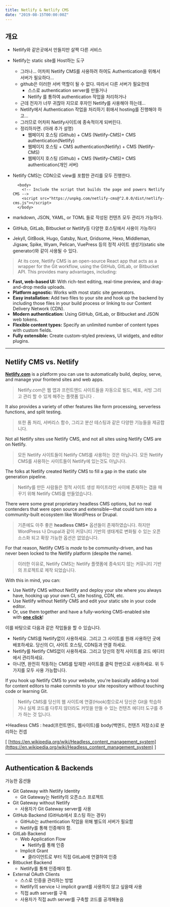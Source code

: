 ```yaml
---
title: Netlify & Netlify CMS
date: "2019-08-15T00:00:00Z"
---
```


## 개요

- Netlify와 같은곳에서 만들지만 살짝 다른 서비스
- Netlify는 static site를 Host하는 도구
  - 그러나... 어차피 Netlify CMS를 사용하려 하여도 Authentication을 위해서 서버가 필요하다...
  - github은 이러한 서버 역할이 될 수 없다. 따라서 다른 서버가 필요한데
    - 스스로 authentication server를 만들거나
    - Netlify 를 통하여 authentication 작업을 처리하거나
  - 근데 전자가 너무 귀찮아 지므로 후자인 Netlify를 사용해야 하는데...
  - Netlify에서 Authentication 작업을 처리하기 휘애서 hosting를 진행해야 하고...
  - 그러므로 어차피 Netlify사이트에 종속적이게 되버린다.
  - 정리하자면. (아래 추가 설명)
    - 웹페이지 호스팅 (Github) + CMS (Netlify-CMS)+ CMS authentication(Netlify)
    - 웹페이지 호스팅 + CMS authentication(Netlify) + CMS (Netlify-CMS)
    - 웹페이지 호스팅 (Github) + CMS (Netlify-CMS)+ CMS authentication(개인 서버)
- Netlify CMS는 CDN으로 view를 포함한 관리를 모두 진행한다.

        <body>
          <!-- Include the script that builds the page and powers Netlify CMS -->
          <script src="https://unpkg.com/netlify-cms@^2.0.0/dist/netlify-cms.js"></script>
        </body>

- markdown, JSON, YAML, or TOML 들로 작성된 컨텐츠 모두 관리가 가능하다.
- GitHub, GitLab, Bitbucket or Netlify등 다양한 호스팅에서 사용이 가능하다
- Jekyll, GitBook, Hugo, Gatsby, Nuxt, Gridsome, Hexo, Middleman, Jigsaw, Spike, Wyam, Pelican, VuePress 등의 정적 사이트 생성기(static site generator)와 같이 사용될 수 있다.

> At its core, Netlify CMS is an open-source React app that acts as a wrapper for the Git workflow, using the GitHub, GitLab, or Bitbucket API. This provides many advantages, including:

- **Fast, web-based UI:** With rich-text editing, real-time preview, and drag-and-drop media uploads.
- **Platform agnostic:** Works with most static site generators.
- **Easy installation:** Add two files to your site and hook up the backend by including those files in your build process or linking to our Content Delivery Network (CDN).
- **Modern authentication:** Using GitHub, GitLab, or Bitbucket and JSON web tokens.
- **Flexible content types:** Specify an unlimited number of content types with custom fields.
- **Fully extensible:** Create custom-styled previews, UI widgets, and editor plugins.

---

## **Netlify CMS vs. Netlify**

**[Netlify.com](https://www.netlify.com/)** is a platform you can use to automatically build, deploy, serve, and manage your frontend sites and web apps.

> Netlify.com은 웹 앱과 프런트앤드 사이트들을 자동으로 빌드, 배포, 서빙 그리고 관리 할 수 있게 해주는 플랫폼 입니다 .

It also provides a variety of other features like form processing, serverless functions, and split testing.

> 또한 폼 처리, 서버리스 함수, 그리고 분산 테스팅과 같은 다양한 기능들을 제공합니다.

Not all Netlify sites use Netlify CMS, and not all sites using Netlify CMS are on Netlify.

> 모든 Netlify 사이트들이 Netlify CMS를 사용하는 것은 아닙니다.
> 모든 Netlify CMS를 사용하는 사이트들이 Netlify에 있는것도 아닙니다.

The folks at Netlify created Netlify CMS to fill a gap in the static site generation pipeline.

> Netlify를 만든 사람들은 정적 사이트 생성 파이프라인 사이에 존재하는 갭을 매꾸기 위해 Netlify CMS를 만들었습니다.

There were some great proprietary headless CMS options, but no real contenders that were open source and extensible—that could turn into a community-built ecosystem like WordPress or Drupal.

> 기존에도 아주 좋은 **headless CMS\*** 옵션들이 존재하였습니다. 하지만 WordPress 나 Drupal과 같이 커뮤니티 기반의 생태계로 변화될 수 있는 오픈 소스화 되고 확장 가능한 옵션은 없었습니다.

For that reason, Netlify CMS is *made* to be community-driven, and has never been locked to the Netlify platform (despite the name).

> 이러한 이유로, Netlify CMS는 Netlify 플랫폼에 종속되지 않는 커뮤니티 기반의 프로젝트로 제작 되었습니다.

With this in mind, you can:

- Use Netlify CMS without Netlify and deploy your site where you always have, hooking up your own CI, site hosting, CDN, etc.
- Use Netlify without Netlify CMS and edit your static site in your code editor.
- Or, use them together and have a fully-working CMS-enabled site with **[one click](https://www.netlifycms.org/docs/start-with-a-template/)**!

이를 바탕으로 다음과 같은 작업들을 할 수 있습니다.

- Netlify CMS를 Netlify없이 사용하세요. 그리고 그 사이트를 원래 사용하던 곳에 배포하세요. 당신의 CI, 사이트 호스팅, CDN등과 연결 하세요.
- Netlify를 Netlify CMS없이 사용하세요. 그리고 당신의 정적 사이트를 코드 에디터에서 관리하세요.
- 아니면, 완전히 작동하는 CMS를 탑재한 사이트를 클릭 한번으로 사용하세요. 위 두가지를 모두 사용 가능합니다.

If you hook up Netlify CMS to your website, you're basically adding a tool for content editors to make commits to your site repository without touching code or learning Git.

> Netlify CMS를 당신의 웹 사이트에 연결(Hook)함으로서 당신은 Git을 학습하거나 실제 코드를 다루지 않더라도 커밋을 만들 수 있는 컨텐츠 에디터 도구를 추가 하는 것 입니다.

\*Headless CMS : head(프런트앤드, 웹사이트)를 body(백앤드, 컨텐츠 저장소)로 분리하는 컨셉

[ [https://en.wikipedia.org/wiki/Headless_content_management_system](https://en.wikipedia.org/wiki/Headless_content_management_system) ]

---

## Authentication & Backends

가능한 옵션들

- Git Gateway with Netlify Identity
  - Git Gateway는 Netlify의 오픈소스 프로젝트
- Git Gateway without Netlify
  - 사용자가 Git Gateway server를 사용
- GitHub Backend (GitHub에서 호스팅 하는 경우)
  - GitHub는 authentication 작업을 위해 별도의 서버가 필요함
  - Netlify를 통해 인증해야 함.
- GitLab Backend
  - Web Application Flow
    - Netlify를 통해 인증
  - Implicit Grant
    - 클라이언트로 부터 직접 GitLab에 연결하여 인증
- Bitbucket Backend
  - Netlify를 통해 인증해야 함.
- External OAuth Clients
  - 스스로 인증을 관리하는 방법
  - Netlify의 service 나 implicit grant를 사용하지 않고 싶을때 사용
  - 직접 auth server를 구축
  - 사용자가 직접 auth server를 구축할 코드를 공개해놓음

